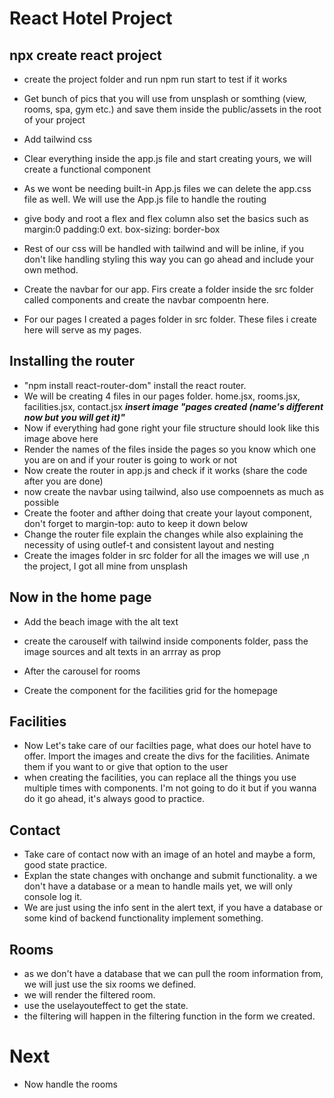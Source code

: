 # React Hotel Project
## npx create react project
*   create the project folder and run npm run start to test if it works

*   Get bunch of pics that you will use from unsplash or somthing (view, rooms, spa, gym etc.) and save them inside the public/assets in the root of your project

*   Add tailwind css

*   Clear everything inside the app.js file and start creating yours, we will create a functional component

*   As we wont be needing built-in App.js files we can delete the app.css file as well. We will use the App.js file to handle the routing

*   give body and root a flex and flex column also set the basics such as margin:0 padding:0 ext. box-sizing: border-box

*   Rest of our css will be handled with tailwind and will be inline, if you don't like handling styling this way you can go ahead and include your own method. 

*   Create the navbar for our app. Firs create a folder inside the src folder called components and create the navbar compoentn here. 

* For our pages I created a pages folder in src folder. These files i create here will serve as my pages. 

## Installing the router

* "npm install react-router-dom" install the react router. 
* We will be creating 4 files in our pages folder. home.jsx, rooms.jsx, facilities.jsx, contact.jsx
***insert image "pages created (name's different now but you will get it)"***
* Now if everything had gone right your file structure should look like this image above here
* Render the names of the files inside the pages so you know which one you are on and if your router is going to work or not
* Now create the router in app.js and check if it works (share the code after you are done)
* now create the navbar using tailwind, also use compoennets as much as possible
* Create the footer and afther doing that create your layout component, don't forget to margin-top: auto to keep it down below
* Change the router file explain the changes while also explaining the necessity of using outlef-t and consistent layout and nesting
* Create the images folder in src folder for all the images we will use ,n the project, I got all mine from unsplash

## Now in the home page
* Add the beach image with the alt text

* create the carouself with tailwind inside components folder, pass the image sources and alt texts in an arrray as prop

* After the carousel for rooms 

* Create the component for the facilities grid for the homepage

## Facilities 
* Now Let's take care of our facilties page, what does our hotel have to offer. Import the images and create the divs for the facilities. Animate them if you want to or give that option to the user
* when creating the facilities, you can replace all the things you use multiple times with components. I'm not going to do it but if you wanna do it go ahead, it's always good to practice.

## Contact
* Take care of contact now with an image of an hotel and maybe a form, good state practice. 
* Explan the state changes with onchange and submit functionality. a we don't have a database or a mean to handle mails yet, we will only console log it. 
* We are just using the info sent in the alert text, if you have a database or some kind of backend functionality implement something. 

## Rooms 
* as we don't have a database that we can pull the room information from, we will just use the six rooms we defined.
* we will render the filtered room.
* use the uselayouteffect to get the state.
* the filtering will happen in the filtering function in the form we created. 

# Next
* Now handle the rooms